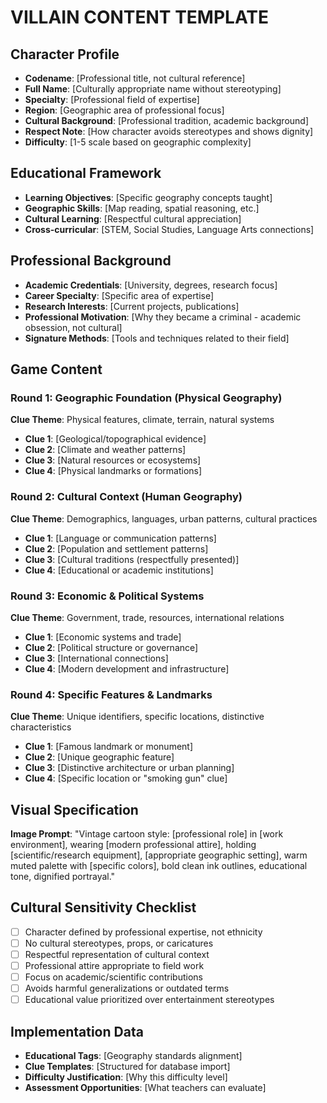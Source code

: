 # VILLAIN CONTENT TEMPLATE

## Character Profile
- **Codename**: [Professional title, not cultural reference]
- **Full Name**: [Culturally appropriate name without stereotyping]
- **Specialty**: [Professional field of expertise]
- **Region**: [Geographic area of professional focus]
- **Cultural Background**: [Professional tradition, academic background]
- **Respect Note**: [How character avoids stereotypes and shows dignity]
- **Difficulty**: [1-5 scale based on geographic complexity]

## Educational Framework
- **Learning Objectives**: [Specific geography concepts taught]
- **Geographic Skills**: [Map reading, spatial reasoning, etc.]
- **Cultural Learning**: [Respectful cultural appreciation]
- **Cross-curricular**: [STEM, Social Studies, Language Arts connections]

## Professional Background
- **Academic Credentials**: [University, degrees, research focus]
- **Career Specialty**: [Specific area of expertise]
- **Research Interests**: [Current projects, publications]
- **Professional Motivation**: [Why they became a criminal - academic obsession, not cultural]
- **Signature Methods**: [Tools and techniques related to their field]

## Game Content

### Round 1: Geographic Foundation (Physical Geography)
**Clue Theme**: Physical features, climate, terrain, natural systems
- **Clue 1**: [Geological/topographical evidence]
- **Clue 2**: [Climate and weather patterns]
- **Clue 3**: [Natural resources or ecosystems]
- **Clue 4**: [Physical landmarks or formations]

### Round 2: Cultural Context (Human Geography)
**Clue Theme**: Demographics, languages, urban patterns, cultural practices
- **Clue 1**: [Language or communication patterns]
- **Clue 2**: [Population and settlement patterns]
- **Clue 3**: [Cultural traditions (respectfully presented)]
- **Clue 4**: [Educational or academic institutions]

### Round 3: Economic & Political Systems
**Clue Theme**: Government, trade, resources, international relations
- **Clue 1**: [Economic systems and trade]
- **Clue 2**: [Political structure or governance]
- **Clue 3**: [International connections]
- **Clue 4**: [Modern development and infrastructure]

### Round 4: Specific Features & Landmarks
**Clue Theme**: Unique identifiers, specific locations, distinctive characteristics
- **Clue 1**: [Famous landmark or monument]
- **Clue 2**: [Unique geographic feature]
- **Clue 3**: [Distinctive architecture or urban planning]
- **Clue 4**: [Specific location or "smoking gun" clue]

## Visual Specification
**Image Prompt**: "Vintage cartoon style: [professional role] in [work environment], wearing [modern professional attire], holding [scientific/research equipment], [appropriate geographic setting], warm muted palette with [specific colors], bold clean ink outlines, educational tone, dignified portrayal."

## Cultural Sensitivity Checklist
- [ ] Character defined by professional expertise, not ethnicity
- [ ] No cultural stereotypes, props, or caricatures
- [ ] Respectful representation of cultural context
- [ ] Professional attire appropriate to field work
- [ ] Focus on academic/scientific contributions
- [ ] Avoids harmful generalizations or outdated terms
- [ ] Educational value prioritized over entertainment stereotypes

## Implementation Data
- **Educational Tags**: [Geography standards alignment]
- **Clue Templates**: [Structured for database import]
- **Difficulty Justification**: [Why this difficulty level]
- **Assessment Opportunities**: [What teachers can evaluate]